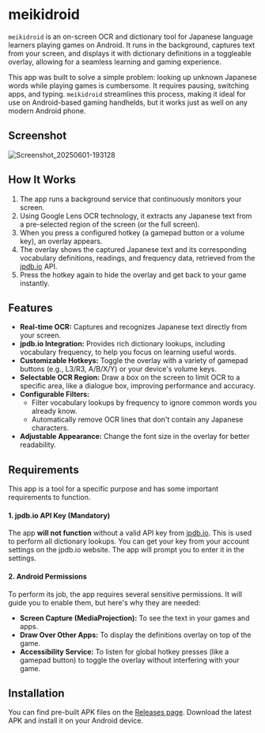 # meikidroid

`meikidroid` is an on-screen OCR and dictionary tool for Japanese language learners playing games on Android. It runs in the background, captures text from your screen, and displays it with dictionary definitions in a toggleable overlay, allowing for a seamless learning and gaming experience.

This app was built to solve a simple problem: looking up unknown Japanese words while playing games is cumbersome. It requires pausing, switching apps, and typing. `meikidroid` streamlines this process, making it ideal for use on Android-based gaming handhelds, but it works just as well on any modern Android phone.

## Screenshot

![Screenshot_20250601-193128](https://github.com/user-attachments/assets/3445c453-7167-417b-9a79-a13bab43f5ee)

## How It Works

1.  The app runs a background service that continuously monitors your screen.
2.  Using Google Lens OCR technology, it extracts any Japanese text from a pre-selected region of the screen (or the full screen).
3.  When you press a configured hotkey (a gamepad button or a volume key), an overlay appears.
4.  The overlay shows the captured Japanese text and its corresponding vocabulary definitions, readings, and frequency data, retrieved from the [jpdb.io](https://jpdb.io/) API.
5.  Press the hotkey again to hide the overlay and get back to your game instantly.

## Features

-   **Real-time OCR:** Captures and recognizes Japanese text directly from your screen.
-   **jpdb.io Integration:** Provides rich dictionary lookups, including vocabulary frequency, to help you focus on learning useful words.
-   **Customizable Hotkeys:** Toggle the overlay with a variety of gamepad buttons (e.g., L3/R3, A/B/X/Y) or your device's volume keys.
-   **Selectable OCR Region:** Draw a box on the screen to limit OCR to a specific area, like a dialogue box, improving performance and accuracy.
-   **Configurable Filters:**
    -   Filter vocabulary lookups by frequency to ignore common words you already know.
    -   Automatically remove OCR lines that don't contain any Japanese characters.
-   **Adjustable Appearance:** Change the font size in the overlay for better readability.

## Requirements

This app is a tool for a specific purpose and has some important requirements to function.

#### 1. jpdb.io API Key (Mandatory)

The app **will not function** without a valid API key from [jpdb.io](https://jpdb.io/). This is used to perform all dictionary lookups. You can get your key from your account settings on the jpdb.io website. The app will prompt you to enter it in the settings.

#### 2. Android Permissions

To perform its job, the app requires several sensitive permissions. It will guide you to enable them, but here's why they are needed:

-   **Screen Capture (MediaProjection):** To see the text in your games and apps.
-   **Draw Over Other Apps:** To display the definitions overlay on top of the game.
-   **Accessibility Service:** To listen for global hotkey presses (like a gamepad button) to toggle the overlay without interfering with your game.

## Installation

You can find pre-built APK files on the [Releases page](https://github.com/rtr46/meikidroid/releases). Download the latest APK and install it on your Android device.
